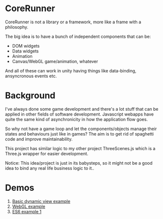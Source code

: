 # CoreRunner
CoreRunner is not a library or a framework, more like a frame with a philosophy.

The big idea is to have a bunch of independent components that can be:
  - DOM widgets
  - Data widgets
  - Animation
  - Canvas/WebGL game/animation, whatever
 
And all of these can work in unity having things like data-binding, ansyncronous events etc.

# Background

I've always done some game development and there's a lot stuff that can be
applied in other fields of software development. Javascript webapps have quite
the same kind of asynchronicity in how the application flow goes. 

So why not have a game loop and let the components/objects manage their states and behaviours
just like in games? The aim is to get rid of spaghetti code and improve maintainability.

This project has similar logic to my other project ThreeScenes.js which is a Three.js wrapper
for easier development.

Notice: This idea/project is just in its babysteps, so it might not be a good
idea to bind any real life business logic to it..

# Demos

1. [Basic dynamic view example](//viixet.com/CoreRunner/examples/dynamic_view_example/example1.html)
2. [WebGL example](//viixet.com/CoreRunner/examples/webgl_example/webglExample1.html)
3. [ES6 example 1](//viixet.com/CoreRunner/examples/es6example1/)
